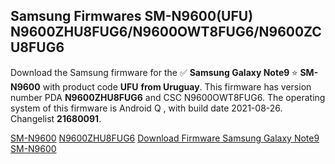 <h2>Samsung Firmwares SM-N9600(UFU) N9600ZHU8FUG6/N9600OWT8FUG6/N9600ZCU8FUG6</h2>
Download the Samsung firmware for the ✅ <strong>Samsung Galaxy Note9 </strong> ⭐ <strong>SM-N9600</strong> with product code <strong>UFU</strong> <strong> from Uruguay</strong>. This firmware has version number PDA <strong>N9600ZHU8FUG6</strong> and CSC N9600OWT8FUG6. The operating system of this firmware is Android Q , with build date 2021-08-26. Changelist <strong>21680091</strong>.


[SM-N9600](https://samfirm.shop/samsung/model/SM-N9600)
[N9600ZHU8FUG6](https://samfirm.shop/samsung/pda/N9600ZHU8FUG6)
[Download Firmware Samsung Galaxy Note9 SM-N9600](https://samfirm.shop/samsung/firmware/453176)
